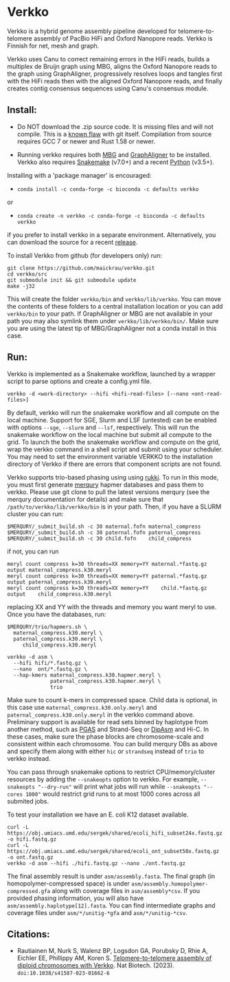 # Verkko

Verkko is a hybrid genome assembly pipeline developed for
telomere-to-telomere assembly of PacBio HiFi and Oxford Nanopore reads.
Verkko is Finnish for net, mesh and graph.

Verkko uses Canu to correct remaining errors in the HiFi reads, builds a
multiplex de Bruijn graph using MBG, aligns the Oxford Nanopore reads to the
graph using GraphAligner, progressively resolves loops and tangles first with
the HiFi reads then with the aligned Oxford Nanopore reads, and finally
creates contig consensus sequences using Canu's consensus module.

## Install:

* Do NOT download the .zip source code.  It is missing files and will not compile.  This is a [known flaw](https://github.com/dear-github/dear-github/issues/214) with git itself. Compilation from source requires GCC 7 or newer and Rust 1.58 or newer.

* Running verkko requires both [MBG](https://github.com/maickrau/MBG) and [GraphAligner](https://github.com/maickrau/GraphAligner) to be installed. Verkko also requires [Snakemake](https://snakemake.readthedocs.io/en/stable/) (v7.0+) and a recent [Python](https://www.python.org) (v3.5+). 

Installing with a 'package manager' is encouraged:
  * `conda install -c conda-forge -c bioconda -c defaults verkko`
   
or
  * `conda create -n verkko -c conda-forge -c bioconda -c defaults verkko`
  
if you prefer to install verkko in a separate environment. Alternatively, you can download the source for a recent [release](https://github.com/maickrau/verkko/releases).

To install Verkko from github (for developers only) run:

    git clone https://github.com/maickrau/verkko.git
    cd verkko/src
    git submodule init && git submodule update
    make -j32

This will create the folder `verkko/bin` and `verkko/lib/verkko`. You can move the contents of these folders to a central installation location or you can add `verkko/bin` to your path. If GraphAligner or MBG are not available in your path you may also symlink them under `verkko/lib/verkko/bin/`. Make sure you are using the latest tip of MBG/GraphAligner not a conda install in this case.

## Run:

Verkko is implemented as a Snakemake workflow, launched by a wrapper script to parse options
and create a config.yml file.

    verkko -d <work-directory> --hifi <hifi-read-files> [--nano <ont-read-files>]

By default, verkko will run the snakemake workflow and all compute on the local machine. Support for SGE, Slurm and LSF (untested) can be enabled with options `--sge`, `--slurm` and `--lsf`, respectively. This will run the snakemake workflow on the local machine but submit all compute to the grid. To launch the both the snakemake workflow and compute on the grid, wrap the verkko command in a shell script and submit using your scheduler.  You may need to set the environment variable VERKKO to the installation directory of Verkko if there are errors that component scripts are not found.

Verkko supports trio-based phasing using using [rukki](https://github.com/marbl/rukki). To run in this mode, you must first generate [merqury](https://github.com/marbl/merqury) hapmer databases and pass them to verkko. Please use git clone to pull the latest versions merqury (see the merqury documentation for details) and make sure that `/path/to/verkko/lib/verkko/bin` is in your path. Then, if you have a SLURM cluster you can run:

    $MERQURY/_submit_build.sh -c 30 maternal.fofn maternal_compress
    $MERQURY/_submit_build.sh -c 30 paternal.fofn paternal_compress
    $MERQURY/_submit_build.sh -c 30 child.fofn    child_compress
    
if not, you can run

    meryl count compress k=30 threads=XX memory=YY maternal.*fastq.gz output maternal_compress.k30.meryl
    meryl count compress k=30 threads=XX memory=YY paternal.*fastq.gz output paternal_compress.k30.meryl
    meryl count compress k=30 threads=XX memory=YY    child.*fastq.gz output    child_compress.k30.meryl

replacing XX and YY with the threads and memory you want meryl to use. Once you have the databases, run:

    $MERQURY/trio/hapmers.sh \
      maternal_compress.k30.meryl \
      paternal_compress.k30.meryl \
         child_compress.k30.meryl

    verkko -d asm \
      --hifi hifi/*.fastq.gz \
      --nano  ont/*.fastq.gz \
      --hap-kmers maternal_compress.k30.hapmer.meryl \
                  paternal_compress.k30.hapmer.meryl \
                  trio

Make sure to count k-mers in compressed space. Child data is optional, in this case use `maternal_compress.k30.only.meryl` and  `paternal_compress.k30.only.meryl` in the verkko command above. Preliminary support is available for read sets binned by haplotype from another method, such as [PGAS](https://github.com/daewoooo/SaaRclust) and Strand-Seq or [DipAsm](https://github.com/shilpagarg/DipAsm) and Hi-C. In these cases, make sure the phase blocks are chromosome-scale and consistent within each chromosome. You can build merqury DBs as above and specify them along with either `hic` or `strandseq` instead of `trio` to verkko instead.

You can pass through snakemake options to restrict CPU/memory/cluster resources by adding the `--snakeopts` option to verkko. For example, `--snakeopts "--dry-run"` will print what jobs will run while `--snakeopts "--cores 1000"` would restrict grid runs to at most 1000 cores across all submited jobs.

To test your installation we have an E. coli K12 dataset available. 

    curl -L https://obj.umiacs.umd.edu/sergek/shared/ecoli_hifi_subset24x.fastq.gz -o hifi.fastq.gz
    curl -L https://obj.umiacs.umd.edu/sergek/shared/ecoli_ont_subset50x.fastq.gz -o ont.fastq.gz
    verkko -d asm --hifi ./hifi.fastq.gz --nano ./ont.fastq.gz

The final assembly result is under `asm/assembly.fasta`. The final graph (in homopolymer-compressed space) is under `asm/assembly.homopolymer-compressed.gfa` along with coverage files in `asm/assembly*csv`. If you provided phasing information, you will also have `asm/assembly.haplotype[12].fasta`. You can find intermediate graphs and coverage files under `asm/*/unitig-*gfa` and `asm/*/unitig-*csv`.

## Citations:
 - Rautiainen M, Nurk S, Walenz BP, Logsdon GA, Porubsky D, Rhie A, Eichler EE, Phillippy AM, Koren S. [Telomere-to-telomere assembly of diploid chromosomes with Verkko](https://doi.org/10.1038/s41587-023-01662-6). Nat Biotech. (2023). `doi:10.1038/s41587-023-01662-6`
